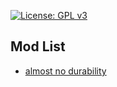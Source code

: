 [![License: GPL v3](https://img.shields.io/badge/License-GPLv3-blue.svg)](https://www.gnu.org/licenses/gpl-3.0)

## Mod List

- [almost no durability](https://github.com/Felix-Puetz/raft-mods/tree/main/almost-no-durability)